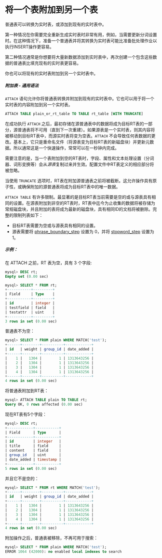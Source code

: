# 将一个表附加到另一个表

<!-- example Example_1 -->

普通表可以转换为实时表，或添加到现有的实时表中。

第一种情况在你需要完全重新生成实时表时非常有用，例如，当需要更新分词设置时。在这种情况下，准备一个普通表并将其转换为实时表可能比准备批处理作业以执行INSERT操作更容易。

第二种情况通常是你想要将大量新数据添加到实时表中，再次创建一个包含这些数据的普通表比填充现有的实时表更容易。

你也可以将现有的实时表附加到另一个实时表中。

##### 附加表 - 通用语法

`ATTACH` 语句允许你将普通表转换并附加到现有的实时表中。它也可以用于将一个实时表的内容附加到另一个实时表。

```sql
ATTACH TABLE plain_or_rt_table TO TABLE rt_table [WITH TRUNCATE]
```

在成功执行 `ATTACH` 之后，最初存储在源普通表中的数据将成为目标RT表的一部分，源普通表将不可用（直到下一次重建）。如果源表是一个实时表，则其内容将被移动到目标RT表中，而源实时表将变为空表。`ATTACH` 不会导致任何表数据的更改。基本上，它只是重命名文件（将源表变为目标RT表的新磁盘块）并更新元数据。所以通常这是一个快速操作，常常可以在一秒钟内完成。

需要注意的是，当一个表附加到空的RT表时，字段、属性和文本处理设置（分词器、词形变换等）会从*源表*复制过来并生效。配置文件中RT表定义的相应部分将被忽略。

当使用 `TRUNCATE` 选项时，RT表在附加源普通表之前将被截断。这允许操作具有原子性，或确保附加的源普通表将成为目标RT表中的唯一数据。

`ATTACH TABLE` 有许多限制。最显著的是目标RT表当前需要是空的或与源表具有相同的设置。在源表附加到非空的RT表时，RT表中迄今为止收集的数据将被存储为常规磁盘块，并且附加的表将成为最新的磁盘块，具有相同ID的文档将被删除。完整的限制列表如下：

- 目标RT表需要为空或与源表具有相同的设置。
- 源表需要将 [phrase_boundary_step](../../../Creating_a_table/NLP_and_tokenization/Low-level_tokenization.md#phrase_boundary_step) 设置为 0，并将 [stopword_step](../../../Creating_a_table/NLP_and_tokenization/Ignoring_stop-words.md#stopword_step) 设置为 1。


<!-- intro -->
##### 示例：

<!-- request Example -->
在 ATTACH 之前，RT 表为空，具有 3 个字段:

```sql
mysql> DESC rt;
Empty set (0.00 sec)

mysql> SELECT * FROM rt;
+-----------+---------+
| Field     | Type    |
+-----------+---------+
| id        | integer |
| testfield | field   |
| testattr  | uint    |
+-----------+---------+
3 rows in set (0.00 sec)
```

普通表不为空：

```sql
mysql> SELECT * FROM plain WHERE MATCH('test');
+------+--------+----------+------------+
| id   | weight | group_id | date_added |
+------+--------+----------+------------+
|    1 |   1304 |        1 | 1313643256 |
|    2 |   1304 |        1 | 1313643256 |
|    3 |   1304 |        1 | 1313643256 |
|    4 |   1304 |        1 | 1313643256 |
+------+--------+----------+------------+
4 rows in set (0.00 sec)
```

将普通表附加到RT表：
```sql
mysql> ATTACH TABLE plain TO TABLE rt;
Query OK, 0 rows affected (0.00 sec)
```

现在RT表有5个字段：

```sql
mysql> DESC rt;
+------------+-----------+
| Field      | Type      |
+------------+-----------+
| id         | integer   |
| title      | field     |
| content    | field     |
| group_id   | uint      |
| date_added | timestamp |
+------------+-----------+
5 rows in set (0.00 sec)
```

并且它不是空的：

```sql
mysql> SELECT * FROM rt WHERE MATCH('test');
+------+--------+----------+------------+
| id   | weight | group_id | date_added |
+------+--------+----------+------------+
|    1 |   1304 |        1 | 1313643256 |
|    2 |   1304 |        1 | 1313643256 |
|    3 |   1304 |        1 | 1313643256 |
|    4 |   1304 |        1 | 1313643256 |
+------+--------+----------+------------+
4 rows in set (0.00 sec)
```

附加操作之后，普通表被移除，不再可用于搜索：

```sql
mysql> SELECT * FROM plain WHERE MATCH('test');
ERROR 1064 (42000): no enabled local indexes to search
```
<!-- end -->
<!-- proofread -->
